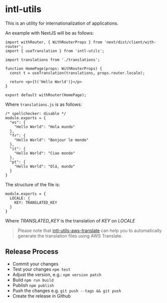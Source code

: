 # intl-utils

This is an utility for internationalization of applications.

An example with NextJS will be as follows:

```
import withRouter, { WithRouterProps } from 'next/dist/client/with-router';
import { useTranslation } from 'intl-utils';

import translations from './translations';

function HomePage(props: WithRouterProps) {
  const t = useTranslation(translations, props.router.locale);

  return <p>{t('Hello World')}</p>
}

export default withRouter(HomePage);
```

Where `translations.js` is as follows:

```
/* spellchecker: disable */
module.exports = {
  "es": {
    "Hello World": "Hola mundo"
  },
  "fr": {
    "Hello World": "Bonjour le monde"
  },
  "it": {
    "Hello World": "Ciao mondo"
  },
  "pt": {
    "Hello World": "Olá, mundo"
  }
}
```

The structure of the file is:

```
module.exports = {
  LOCALE: {
    KEY: TRANSLATED_KEY
  }
}
```

Where _TRANSLATED_KEY_ is the translation of _KEY_ on _LOCALE_

> Please note that [intl-utils-aws-translate](https://github.com/ignaciolarranaga/intl-utils-aws-translate) can help you to automatically generate the translation files using AWS Translate.

## Release Process

- Commit your changes
- Test your changes `npm test`
- Adjust the version, e.g.: `npm version patch`
- Build `npm run build`
- Publish `npm publish`
- Push the changes e.g. `git push --tags && git push`
- Create the release in Github

